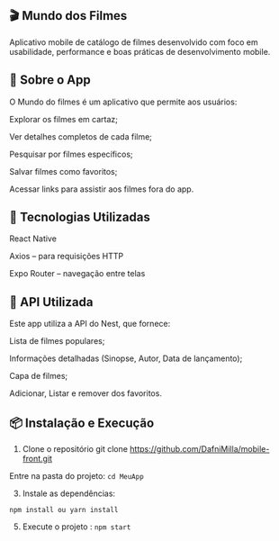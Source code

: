 ## 🎬 Mundo dos Filmes

Aplicativo mobile de catálogo de filmes desenvolvido com foco em usabilidade, performance e boas práticas de desenvolvimento mobile.

## 📱 Sobre o App

O Mundo do filmes é um aplicativo que permite aos usuários:

Explorar os filmes em cartaz;

Ver detalhes completos de cada filme;

Pesquisar por filmes específicos;

Salvar filmes como favoritos;

Acessar links para assistir aos filmes fora do app.

## 🚀 Tecnologias Utilizadas

React Native

Axios – para requisições HTTP

Expo Router – navegação entre telas


## 🔌 API Utilizada

Este app utiliza a API do Nest, que fornece:

Lista de filmes populares;

Informações detalhadas (Sinopse, Autor, Data de lançamento);

Capa de filmes;

Adicionar, Listar e remover dos favoritos.

## 📦 Instalação e Execução

1. Clone o repositório
git clone https://github.com/DafniMilla/mobile-front.git

Entre na pasta do projeto: `cd MeuApp`

3. Instale as dependências:
   
`npm install ou yarn install`

5. Execute o projeto : `npm start`
